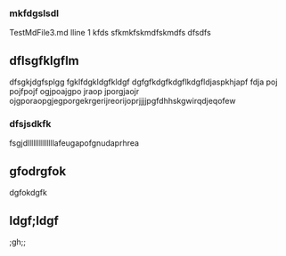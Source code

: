 ### mkfdgslsdl
TestMdFile3.md
lline 1 kfds
sfkmkfskmdfskmdfs
dfsdfs
## dflsgfklgflm
dfsgkjdgfsplgg
fgklfdgkldgfkldgf
dgfgfkdgfkdgflkdgfldjaspkhjapf fdja poj pojfpojf ogjpoajgpo jraop jporgjaojr ojgporaopgjegporgekrgerijreorijoprjjjjpgfdhhskgwirqdjeqofew

### dfsjsdkfk
fsgjdllllllllllllllafeugapofgnudaprhrea

## gfodrgfok
dgfokdgfk
## ldgf;ldgf
;gh;;
